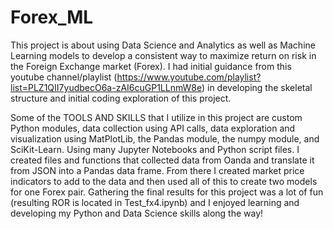 # Forex_ML

This project is about using Data Science and Analytics as well as Machine Learning models to develop a consistent way to maximize return on risk in the Foreign Exchange market (Forex). I had initial guidance from this youtube channel/playlist (https://www.youtube.com/playlist?list=PLZ1QII7yudbecO6a-zAI6cuGP1LLnmW8e) in developing the skeletal structure and initial coding exploration of this project.

Some of the TOOLS AND SKILLS that I utilize in this project are custom Python modules, data collection using API calls, data exploration and visualization using MatPlotLib, the Pandas module, the numpy module, and SciKit-Learn. Using many Jupyter Notebooks and Python script files. I created files and functions that collected data from Oanda and translate it from JSON into a Pandas data frame. From there I created market price indicators to add to the data and then used all of this to create two models for one Forex pair. Gathering the final results for this project was a lot of fun (resulting ROR is located in Test_fx4.ipynb) and I enjoyed learning and developing my Python and Data Science skills along the way!
